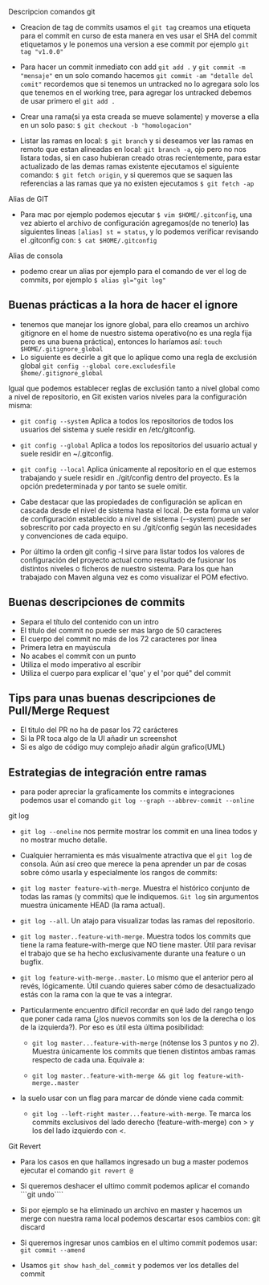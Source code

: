 Descripcion comandos git
- Creacion de tag de commits usamos el ```git tag``` creamos una etiqueta para el commit en curso de esta manera en ves usar el SHA del commit etiquetamos y le ponemos una version a ese commit por ejemplo ```git tag "v1.0.0"```
- Para hacer un commit inmediato con add ```git add .``` y  ```git commit -m "mensaje"``` en un solo comando hacemos ```git commit -am "detalle del comit"```  recordemos que si tenemos un untracked no lo agregara solo los que tenemos en el working tree, para agregar los untracked debemos de usar primero el ```git add .```
- Crear una rama(si ya esta creada se mueve solamente) y moverse a ella en un solo paso: ```$ git checkout -b "homologacion"```

- Listar las ramas en local: ```$ git branch``` y si deseamos ver las ramas en remoto que estan alineadas en local: ```git branch -a```, ojo pero no nos listara todas, si en caso hubieran creado otras recientemente, para estar actualizado de las demas ramas existente ejecutamos el siguiente comando: ```$ git fetch origin```,  y si queremos que se saquen las referencias a las ramas que ya no existen ejecutamos ```$ git fetch -ap```

Alias de GIT
- Para mac por ejemplo podemos ejecutar ```$ vim $HOME/.gitconfig```, una vez abierto el archivo de configuración agregamos(de no tenerlo) las siguientes lineas ```[alias] st = status```, y lo podemos verificar revisando el .gitconfig con: ```$ cat $HOME/.gitconfig```

Alias de consola
- podemo crear un alias por ejemplo para el comando de ver el log de commits, por ejemplo ```$ alias gl="git log"```


## Buenas prácticas a la hora de hacer el ignore

- tenemos que manejar los ignore global, para ello creamos un archivo gitignore en el home de nuestro sistema operativo(no es una regla fija pero es una buena práctica), entonces lo haríamos así: ```touch $HOME/.gitignore_global``` 
- Lo siguiente es decirle a git que lo aplique como una regla de exclusión global ```git config --global core.excludesfile $home/.gitignore_global```

Igual que podemos establecer reglas de exclusión tanto a nivel global como a nivel de repositorio, en Git existen varios niveles para la configuración misma:

- ```git config --system``` Aplica a todos los repositorios de todos los usuarios del sistema y suele residir en /etc/gitconfig.
- ```git config --global``` Aplica a todos los repositorios del usuario actual y suele residir en ~/.gitconfig.
- ```git config --local``` Aplica únicamente al repositorio en el que estemos trabajando y suele residir en ./git/config dentro del proyecto. Es la opción predeterminada y por tanto se suele omitir.

- Cabe destacar que las propiedades de configuración se aplican en cascada desde el nivel de sistema hasta el local. De esta forma un valor de configuración establecido a nivel de sistema (--system) puede ser sobrescrito por cada proyecto en su ./git/config según las necesidades y convenciones de cada equipo.

- Por último la orden git config -l sirve para listar todos los valores de configuración del proyecto actual como resultado de fusionar los distintos niveles o ficheros de nuestro sistema. Para los que han trabajado con Maven alguna vez es como visualizar el POM efectivo.

## Buenas descripciones de commits

- Separa el título del contenido con un intro
- El título del commit no puede ser mas largo de 50 caracteres
- El cuerpo del commit no más de los 72 caracteres por linea
- Primera letra en mayúscula
- No acabes el commit con un punto
- Utiliza el modo imperativo al escribir
- Utiliza el cuerpo para explicar el 'que' y el 'por qué" del commit

## Tips para unas buenas descripciones de Pull/Merge Request

- El titulo del PR no ha de pasar los 72 carácteres
- Si la PR toca algo de la UI añadir un screenshot
- Si es algo de código muy complejo añadir algún grafico(UML)

## Estrategias de integración  entre ramas

- para poder apreciar la graficamente los commits e integraciones podemos usar el comando ```git log --graph --abbrev-commit --online```

git log

- ```git log --oneline``` nos permite mostrar los commit en una linea todos y no mostrar mucho detalle.

- Cualquier herramienta es más visualmente atractiva que el ```git log``` de consola. Aún así creo que merece la pena aprender un par de cosas sobre cómo usarla y especialmente los rangos de commits:

- ```git log master feature-with-merge```. Muestra el histórico conjunto de todas las ramas (y commits) que le indiquemos. ```Git log``` sin argumentos muestra únicamente HEAD (la rama actual).

- ```git log --all```. Un atajo para visualizar todas las ramas del repositorio.

- ```git log master..feature-with-merge```. Muestra todos los commits que tiene la rama feature-with-merge que NO tiene master. Útil para revisar el trabajo que se ha hecho exclusivamente durante una feature o un bugfix.

- ```git log feature-with-merge..master```. Lo mismo que el anterior pero al revés, lógicamente. Útil cuando quieres saber cómo de desactualizado estás con la rama con la que te vas a integrar.

- Particularmente encuentro difícil recordar en qué lado del rango tengo que poner cada rama (¿los nuevos commits son los de la derecha o los de la izquierda?). Por eso es útil esta última posibilidad:

    - ```git log master...feature-with-merge``` (nótense los 3 puntos y no 2). Muestra únicamente los commits que tienen distintos ambas ramas respecto de cada una. Equivale a:

    - ```git log master..feature-with-merge && git log feature-with-merge..master```

- la suelo usar con un flag para marcar de dónde viene cada commit:

    - ```git log --left-right master...feature-with-merge```. Te marca los commits exclusivos del lado derecho (feature-with-merge) con > y los del lado izquierdo con <.

Git Revert

- Para los casos en que hallamos ingresado un bug a master podemos ejecutar el comando ```git revert @```

- Si queremos deshacer el ultimo commit podemos aplicar el comando ```git undo````

- Si por ejemplo se ha eliminado un archivo en master y hacemos un merge con nuestra rama local podemos descartar esos cambios con: git discard

- Si queremos ingresar unos cambios en el ultimo commit podemos usar: ```git commit --amend```

- Usamos ```git show hash_del_commit``` y podemos ver los detalles del commit
